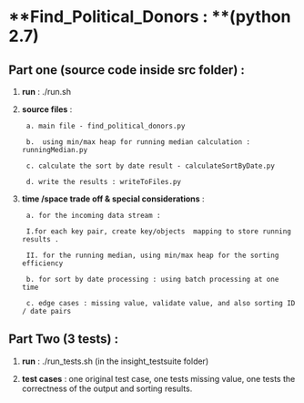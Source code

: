 # **Find_Political_Donors : **(python 2.7)

## Part one  (source code inside src folder) :

1) **run** :  ./run.sh 



2) **source files** : 



        a. main file - find_political_donors.py

        b.  using min/max heap for running median calculation : runningMedian.py

        c. calculate the sort by date result - calculateSortByDate.py

        d. write the results : writeToFiles.py



3) **time /space trade off & special considerations** :



        a. for the incoming data stream : 
        
        I.for each key pair, create key/objects  mapping to store running results .

        II. for the running median, using min/max heap for the sorting efficiency 

        b. for sort by date processing : using batch processing at one time

        c. edge cases : missing value, validate value, and also sorting ID / date pairs





## Part Two  (3 tests) :

1) **run** : ./run_tests.sh (in the insight_testsuite folder)



2) **test cases** : one original test case, one tests missing value, one tests the correctness of the output and sorting results.
